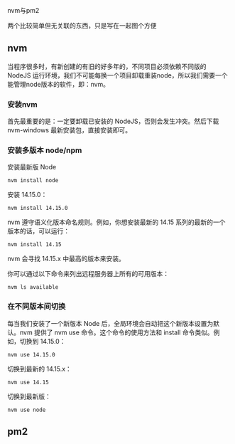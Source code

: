 nvm与pm2

两个比较简单但无关联的东西，只是写在一起图个方便

## nvm
当程序很多时，有新创建的有旧的好多年的，不同项目必须依赖不同版的 NodeJS 运行环境，我们不可能每换一个项目卸载重装node，所以我们需要一个能管理node版本的软件，即：nvm。

### 安装nvm
首先最重要的是：一定要卸载已安装的 NodeJS，否则会发生冲突。然后下载 nvm-windows 最新安装包，直接安装即可。

### 安装多版本 node/npm
安装最新版 Node
```
nvm install node
```

安装 14.15.0：
```
nvm install 14.15.0
```

nvm 遵守语义化版本命名规则。例如，你想安装最新的 14.15 系列的最新的一个版本的话，可以运行：
```
nvm install 14.15
```

nvm 会寻找 14.15.x 中最高的版本来安装。

你可以通过以下命令来列出远程服务器上所有的可用版本：
```
nvm ls available
```

### 在不同版本间切换
每当我们安装了一个新版本 Node 后，全局环境会自动把这个新版本设置为默认。nvm 提供了 nvm use 命令。这个命令的使用方法和 install 命令类似。例如，切换到 14.15.0：
```
nvm use 14.15.0
```

切换到最新的 14.15.x：
```
nvm use 14.15
```

切换到最新版：
```
nvm use node
```

## pm2



